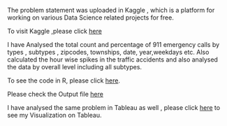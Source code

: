 
The problem statement was uploaded in Kaggle , which is a platform for working on various Data Science related projects for free. 

To visit Kaggle ,please click <a href="https://www.kaggle.com/mchirico/montcoalert">here</a>

I have Analysed the total count and percentage of 911 emergency calls by types , subtypes , zipcodes, townships, date, year,weekdays etc.
Also calculated the hour wise spikes in the traffic accidents and also analysed the data by overall level including all subtypes.

To see the code in R, please click <a href="https://github.com/MohitKedia/911-calls-Exploratory-data-analysis-in-R-/blob/master/911%20emergency%20calls.R">here</a>. 

Please check the Output file <a href="https://github.com/MohitKedia/911-calls-Exploratory-data-analysis-in-R-/blob/master/REPORT%20ON%20911%20Emergency%20CALLS.pdf">here</a>

I have analysed the same problem in Tableau as well , please click <a href="https://public.tableau.com/profile/mohit.kedia#!/vizhome/911USAEmergencyCalls/Sheet1">here</a> to see my Visualization on Tableau.

